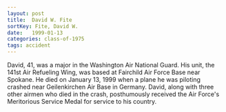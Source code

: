 ```yaml
---
layout: post
title:  David W. Fite
sortKey: Fite, David W.
date:   1999-01-13
categories: class-of-1975
tags: accident
---
```

David, 41, was a major in the Washington Air National Guard. His unit, the 141st Air Refueling Wing, was based at Fairchild Air Force Base near Spokane. He died on January 13, 1999 when a plane he was piloting crashed near Geilenkirchen Air Base in Germany. David, along with three other airmen who died in the crash, posthumously received the Air Force's Meritorious Service Medal for service to his country.
